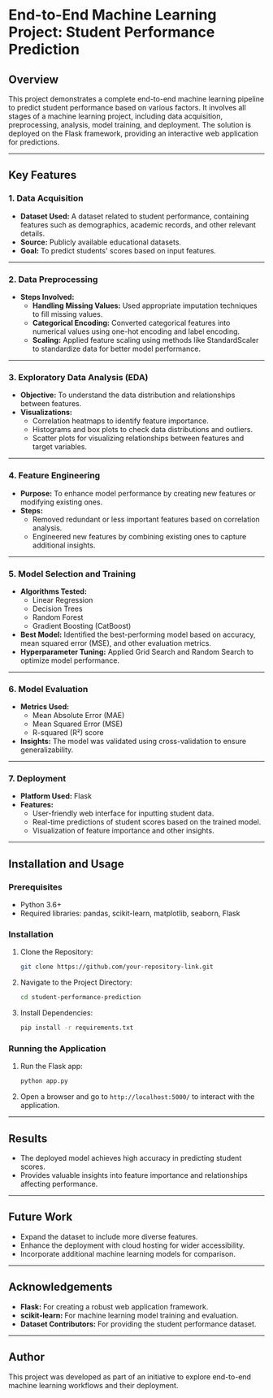 
# End-to-End Machine Learning Project: Student Performance Prediction

## Overview
This project demonstrates a complete end-to-end machine learning pipeline to predict student performance based on various factors. It involves all stages of a machine learning project, including data acquisition, preprocessing, analysis, model training, and deployment. The solution is deployed on the Flask framework, providing an interactive web application for predictions.

---

## Key Features

### 1. Data Acquisition
- **Dataset Used:** A dataset related to student performance, containing features such as demographics, academic records, and other relevant details.
- **Source:** Publicly available educational datasets.
- **Goal:** To predict students' scores based on input features.

---

### 2. Data Preprocessing
- **Steps Involved:**
  - **Handling Missing Values:** Used appropriate imputation techniques to fill missing values.
  - **Categorical Encoding:** Converted categorical features into numerical values using one-hot encoding and label encoding.
  - **Scaling:** Applied feature scaling using methods like StandardScaler to standardize data for better model performance.

---

### 3. Exploratory Data Analysis (EDA)
- **Objective:** To understand the data distribution and relationships between features.
- **Visualizations:**
  - Correlation heatmaps to identify feature importance.
  - Histograms and box plots to check data distributions and outliers.
  - Scatter plots for visualizing relationships between features and target variables.

---

### 4. Feature Engineering
- **Purpose:** To enhance model performance by creating new features or modifying existing ones.
- **Steps:**
  - Removed redundant or less important features based on correlation analysis.
  - Engineered new features by combining existing ones to capture additional insights.

---

### 5. Model Selection and Training
- **Algorithms Tested:**
  - Linear Regression
  - Decision Trees
  - Random Forest
  - Gradient Boosting (CatBoost)
- **Best Model:** Identified the best-performing model based on accuracy, mean squared error (MSE), and other evaluation metrics.
- **Hyperparameter Tuning:** Applied Grid Search and Random Search to optimize model performance.

---

### 6. Model Evaluation
- **Metrics Used:**
  - Mean Absolute Error (MAE)
  - Mean Squared Error (MSE)
  - R-squared (R²) score
- **Insights:** The model was validated using cross-validation to ensure generalizability.

---

### 7. Deployment
- **Platform Used:** Flask
- **Features:**
  - User-friendly web interface for inputting student data.
  - Real-time predictions of student scores based on the trained model.
  - Visualization of feature importance and other insights.

---

## Installation and Usage

### Prerequisites
- Python 3.6+
- Required libraries: pandas, scikit-learn, matplotlib, seaborn, Flask

### Installation
1. Clone the Repository:
   ```bash
   git clone https://github.com/your-repository-link.git
   ```
2. Navigate to the Project Directory:
   ```bash
   cd student-performance-prediction
   ```
3. Install Dependencies:
   ```bash
   pip install -r requirements.txt
   ```

### Running the Application
1. Run the Flask app:
   ```bash
   python app.py
   ```
2. Open a browser and go to `http://localhost:5000/` to interact with the application.

---

## Results
- The deployed model achieves high accuracy in predicting student scores.
- Provides valuable insights into feature importance and relationships affecting performance.

---

## Future Work
- Expand the dataset to include more diverse features.
- Enhance the deployment with cloud hosting for wider accessibility.
- Incorporate additional machine learning models for comparison.

---

## Acknowledgements
- **Flask:** For creating a robust web application framework.
- **scikit-learn:** For machine learning model training and evaluation.
- **Dataset Contributors:** For providing the student performance dataset.

---

## Author
This project was developed as part of an initiative to explore end-to-end machine learning workflows and their deployment.
